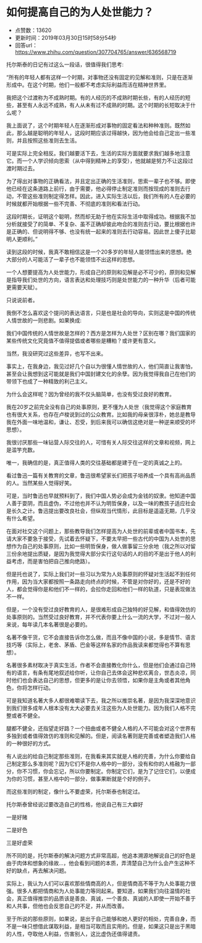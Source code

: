 # 如何提高自己的为人处世能力？
- 点赞数：13620
- 更新时间：2019年03月30日15时58分54秒
- 回答url：https://www.zhihu.com/question/307704765/answer/636568719
<body>
 <p data-pid="xUTQM7yI">托尔斯泰的日记有过这么一段话，很值得我们思考:</p>
 <p data-pid="qRnySkUA">“所有的年轻人都有这样一个时期，对事物还没有固定的见解和准则，只是在逐渐形成中。在这个时期，他们一般都不考虑实际利益而活在精神世界里。</p>
 <p data-pid="eZUTsPPe">我把这个过渡称为不成熟时期。有的人经历的不成熟时期长些，有的人经历的短些，甚至有人永远不成熟，有人从未有过不成熟的时期。这个时期的长短取决于什么呢？</p>
 <p data-pid="KP5ymis3">我上面说了，这个时期年轻人在逐渐形成对事物的固定看法和种种准则。既然如此，那么越是聪明的年轻人，这段时期应该过得越快，因为他会给自己定出一些准则，并且按照这些准则去生活。</p>
 <p data-pid="9fuqwSeE">可是实际上完全相反。我们越要活下去，生活的实际方面就要求我们越多地注意它。而一个人学识倾向思索（从中得到精神上的享受），他就越是努力不让这段过渡时期过去。</p>
 <p data-pid="PHUw2s8w">为了得出对事物的正确看法，并且定出正确的生活准则，思索一辈子也不够。即使他已经在这条道路上前行，由于需要，他必得停止制定准则而按现成的准则去行动，不管这些准则制定得怎样。因此，进入实际生活以后，我们所有的人在必要的时候就都开始根据一些不完善、不彻底的准则和看法行动。</p>
 <p data-pid="21i6oWqB">这段时期长，证明这个聪明，然而却无助于他在实际生活中取得成功。根据我不加分析就接受了的简单、不复杂、虽不正确却彼此吻合的准则去行动，要比根据也许是正确的、但说明得不够、也没有统一起来的准则去行动容易。因此世上傻子比聪明人更顺利。”</p>
 <p data-pid="YZBjBS2r">读到这段的时候，我真不敢相信这是一个20多岁的年轻人能领悟出来的思想。绝大部分的人可能活了一辈子也不能领悟不出这样的思想。</p>
 <p data-pid="QBXxqlsM">一个人想要提高为人处世能力，形成自己的原则和见解是必不可少的，原则和见解是指导我们处世的方向，语言表达和处理技巧则是处世能力的一种升华（后者可能更需要天赋）。</p>
 <p data-pid="lUv8HZLi">只说说前者。</p>
 <p data-pid="xq2esSN6">我倒不怎么喜欢这个提问的表达语言，只是也是社会的导向，实则这是中国的传统人情世故的一则悲剧。如果换成:</p>
 <p data-pid="hQMnu7pP">我们中国传统的人情世故是怎样的？西方是怎样为人处世？区别在哪？我们国家的某些传统文化究竟值不值得提倡或者哪些是糟粕？或许更有意义。</p>
 <p data-pid="G9lYJ5Wb">当然，我没研究过这些差异，也写不出来。</p>
 <p data-pid="I7FDsAyP">事实上，在我身边，我见过好几个自以为很懂人情世故的人，他们简直让我害怕，甚至会让我想到这可能就是我们中国封建文化的余孽。因为我觉得我自己在他们的带领下也成了一种精致的利己主义。</p>
 <p data-pid="z8BVBZJg">为什么会这样呢？因为曾经的我不仅头脑简单，也没有受过良好的教育。</p>
 <p data-pid="qzZpDm9M">我在20岁之前完全没有自己的处事原则，更不懂为人处世（我觉得这个家庭教育也有很大关系，也存在卢梭说到过的公众教育。比如我的母亲很淳朴，她总是教导我在外面一味地温和，谦让、忍受，到后来我可以确信这绝对是一种逆来顺受的坏思想）。</p>
 <p data-pid="xwhjSGrv">我很讨厌那些一味钻营人际交往的人，可惜有关人际交往这样的文章和视频，网上是滥竽充数。</p>
 <p data-pid="9KQpaRkm">唯一，我确信的是，真正值得人类的交往基础都是建于在一定的真诚之上的。</p>
 <p data-pid="E5kjQNbK">看过鲁迅一篇有关教育的文章，鲁迅很希望家长们把孩子培养成一个具有高尚品质的人。当然某些人觉得好笑。</p>
 <p data-pid="cQOnvMu3">可是，当时鲁迅也早就预料到了，我们中国人势必会成为金钱的奴隶。他知道中国人善于耍阴，而且虚伪，不过他也并不认为明哲保身，以及一味的教孩子适应社会是长久之计。鲁迅提出要改良社会，但纵观当代情形，此目标是遥遥无期，几乎没有什么希望。</p>
 <p data-pid="w9xW50Yh">在面对社交这个问题上，那些教导我们怎样提高为人处世的前辈或者中国书本，先请大家不要急于接受，先试着去怀疑下，不要太早把一些古代的中国为人处世的思想作为自己的处事原则，比如一些明哲保身，做人做事留三分余地（我之所以对留三份余地提出质疑，是因为我觉得大部分实行这句话的人的目的不是出于他人的利益考虑，而是害怕把自己推向绝路）。</p>
 <p data-pid="hSGN6g4X">但是托也说了，实际上我们对一些习以为常为人处事原则的怀疑对生活起不到任何作用，因为当大家都按照一条路走向终点的时候，不管是对你好的，还是不好的人，都会觉得你是和他们不一样的，会拉你走回和他们一样的轨道，只是表现做法不一样。</p>
 <p data-pid="AiYe5rp_">但是，一个没有受过良好教育的人，是很难形成自己独特的好见解，和值得效仿的处事原则的。当然受过良好教育，并不代表你要上什么一流的大学，不过对一般人来说，每年读几本名著很是必要的。</p>
 <p data-pid="nZPzAKXX">名著不像干货，它不会直接告诉你怎么做，而且不像中国的小说，多是情节、语言技巧等（实际上，老舍、茅盾、巴金等这样名家的作品我读来都觉得也不算有思想）。</p>
 <p data-pid="ZU8G_r9y">名著很多素材取决于真实生活，作者不会直接教化你什么，但是他们会通过自己特有的语言，有条有尾地叙述给你听，让你自己去体会这种悲欢离合，世态炎凉，同时他们也会表达自己的思想，但更多的是让你去领悟，如果你是主角或者其他角色，你将怎样行动。</p>
 <p data-pid="RvHvKpdZ">可是我知道名著大多人都很难嚼读下去，我之所以推崇名著，是因为我深深地意识到我们很多成年人根本没有太大必要去关注这些为人处世能力。因为我们人格不完整或者不健全。</p>
 <p data-pid="hD4SPNTl">腿都不健全，还指望走好路？一个扭曲或者不健全人格的人不可能会对这个世界有多独到或者值得效仿的准则和见解的。但是，阅读名著则是完善或者塑造我们人格的一种很好的方式。</p>
 <p data-pid="Bc-hfEYl">有人说出的给自己制定那些准则，在我看来其实就是人格的完善，为什么你要给自己制定那么多准则呢？因为它们不是你人格中的一部分，没有和你的人格融为一部分，你不习惯，你会忘记，所以你要制定。你制定它们，是为了记住它们，以便成为你的习惯，甚至人格中的一部分，做事果断就是个好的例子。</p>
 <p data-pid="7U0u4VZe">而这些准则的制定，像什么不要虚荣，托尔斯泰也制定过。</p>
 <p data-pid="fk73JtzL">托尔斯泰曾经说过要改造自己的性格，他说自己有三大癖好</p>
 <p data-pid="XuSCq7nv">一是好赌</p>
 <p data-pid="BkeJdLmv">二是好色</p>
 <p data-pid="4eeLeYz_">三是好虚荣</p>
 <p data-pid="WbgC4LWl">所不同的是，托尔斯泰的解决问题方式非常高超，他追本溯源地解说自己的好色是由于肉体和想象的缘故...，他会看到问题的本质，弄清楚自己为什么会产生这种不好的缺点，再去解决问题。</p>
 <p data-pid="CBYbEleb">实际上，我认为人们可以喜欢那些情商高的人，但是情商高不等于为人处事能力很强。很多人都把情商和为人处事能力等同起来。要知道，如果我们向往温情的社会，真正值得推崇的品质该是善良、真诚，一个善良、真诚的人即使一开始不善于和人共事，但他也会反思自己的不足，并从而改善。</p>
 <p data-pid="cGavU4Ia">至于所说的那些原则，如果说，是出于自己能够和她人更好的相处，完善自身，而不是一味只想借此谋取利益，是相当可取而且实用的。但是，如果这只是出于黑暗的人性，夺取他人利益，伤害别人，这比虚伪还值得谴责。</p>
</body>